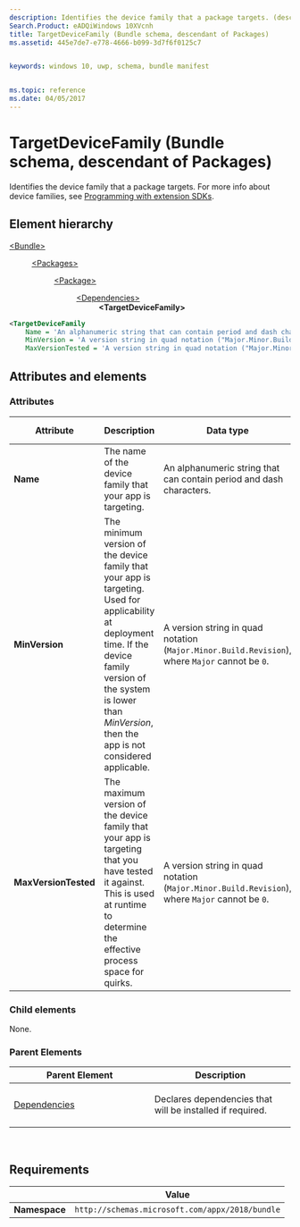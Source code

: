 ```yaml
---
description: Identifies the device family that a package targets. (descendant of Packages).
Search.Product: eADQiWindows 10XVcnh
title: TargetDeviceFamily (Bundle schema, descendant of Packages)
ms.assetid: 445e7de7-e778-4666-b099-3d7f6f0125c7


keywords: windows 10, uwp, schema, bundle manifest


ms.topic: reference
ms.date: 04/05/2017
---
```


# TargetDeviceFamily (Bundle schema, descendant of Packages)

Identifies the device family that a package targets. For more info about device families, see [Programming with extension SDKs](/uwp/extension-sdks/device-families-overview).

## Element hierarchy

<dl>
<dt><a href="element-bundle.md">&lt;Bundle&gt;</a></dt>
<dd>
<dl>
<dt><a href="element-packages.md">&lt;Packages&gt;</a></dt>
<dd>
<dl>
<dt><a href="element-package.md">&lt;Package&gt;</a></dt>
<dd>
<dl>
<dt><a href="element-dependencies.md">&lt;Dependencies&gt;</a></dt>
<dd><b>&lt;TargetDeviceFamily&gt;</b></dd>
</dl>
</dd>
</dl>
</dd>
</dl>
</dd>
</dl>

```xml
<TargetDeviceFamily
    Name = 'An alphanumeric string that can contain period and dash characters.'
    MinVersion = 'A version string in quad notation ("Major.Minor.Build.Revision"), where Major cannot be 0.'
    MaxVersionTested = 'A version string in quad notation ("Major.Minor.Build.Revision"), where Major cannot be 0.' />
```

## Attributes and elements

### Attributes

| Attribute | Description | Data type | Required | Default value |
|-|-|-|-|-|
| **Name** | The name of the device family that your app is targeting.  | An alphanumeric string that can contain period and dash characters. | Yes |  |
| **MinVersion** | The minimum version of the device family that your app is targeting. Used for applicability at deployment time. If the device family version of the system is lower than *MinVersion*, then the app is not considered applicable. | A version string in quad notation (`Major.Minor.Build.Revision`), where `Major` cannot be `0`. | Yes |  |
| **MaxVersionTested** | The maximum version of the device family that your app is targeting that you have tested it against. This is used at runtime to determine the effective process space for quirks. | A version string in quad notation (`Major.Minor.Build.Revision`), where `Major` cannot be `0`. | Yes |  |

### Child elements

None.

### Parent Elements

<table>
<colgroup>
<col width="50%" />
<col width="50%" />
</colgroup>
<thead>
<tr class="header">
<th>Parent Element</th>
<th>Description</th>
</tr>
</thead>
<tbody>
<tr class="odd">
<td><a href="element-resources.md">Dependencies</a> </td>
<td><p>Declares dependencies that will be installed if required.</p></td>
</tr>
</tbody>
</table>

 

## Requirements

|          | Value        |
|----------|--------------|
| **Namespace** | `http://schemas.microsoft.com/appx/2018/bundle` |

 

 
